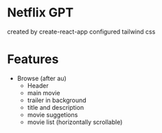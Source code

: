 # Netflix GPT

created by create-react-app
configured tailwind css

# Features
- Browse (after au)
  - Header
  - main movie
  - trailer in background
  - title and description
  - movie suggetions
  - movie list (horizontally scrollable)
